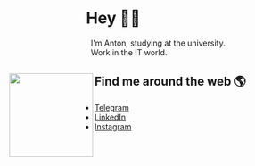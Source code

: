 # &nbsp; &ensp; &emsp; &emsp; &emsp;  Hey 👋🏻 

&nbsp; &ensp; &emsp; &emsp; &emsp; &nbsp; &ensp; &emsp; &nbsp; &ensp; &emsp; I'm Anton, studying at the university. <br/>
&nbsp; &ensp; &emsp; &emsp; &emsp; &nbsp; &ensp; &emsp; &nbsp; &ensp; &emsp; Work in the IT world. 

## Find me around the web 🌎 <a href="https://github.com//HarshBarash"><img align="left" width="150" height="150" src=""></a>
- <a href="https://t.me/HarshBarash"> Telegram </a> 
- <a href="www.linkedin.com/in/HarshBarash"> LinkedIn </a>
- <a href="https://www.instagram.com/harsh.barash/"> Instagram </a>
